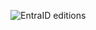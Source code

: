 ![EntraID editions](https://github.com/IvanSotomayor/azureAdministrator/assets/63268327/0723ead7-5803-4313-9c4c-daf4567ce531)
